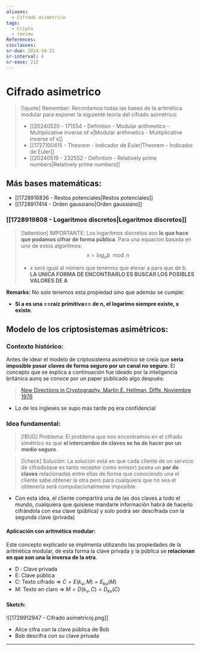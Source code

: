 ```yaml
---
aliases:
  - Cifrado asimetrico
tags:
  - Cripto
  - review
References: 
cssclasses:
sr-due: 2024-10-21
sr-interval: 4
sr-ease: 212
---
```

# Cifrado asimetrico

> [!quote] Remember: 
> Recordamos todas las bases de la aritmética modular para exponer la siguiente teoría del cifrado asimétrico:
> + [[20240520 - 171554 - Definition - Modular arithmetics - Multiplicative inverse of x|Modular arithmetics - Multiplicative inverse of x]]
> + [[1727100415 - Theorem - Indicador de Euler|Theorem - Indicador de Euler]]
> + [[20240519 - 232552 - Definition - Relatively prime numbers|Relatively prime numbers]]

## Más bases matemáticas: 
+ [[1728916836 - Restos potenciales|Restos potenciales]]
+ [[1728917414 - Orden gaussiano|Orden gaussiano]]

### [[1728919808 - Logaritmos discretos|Logaritmos discretos]]

> [!attention] IMPORTANTE:
> Los logaritmos discretos son **lo que hace que podamos cifrar de forma pública**. 
> Para una equacion basada en uno de estos algoritmos:
> $$
> x = log_a b \mod n
> $$
> + x será igual al número que tenemos que elevar a para que de b. 
>   **LA UNICA FORMA DE ENCONTRARLO ES BUSCAR LOS POSIBLES VALORES DE A**

 
  **Remarks:**
  No solo tenemos esta propiedad sino que además se cumple: 

+ **Si a es una ==raiz primitiva== de n, el logarimo siempre existe, x existe**. 


## Modelo de los criptosistemas asimétricos:

### Contexto histórico:
Antes de idear el modelo de criptosistema asimétrico se creía que **sería imposible pasar claves de forma seguro por un canal no seguro**. El concepto que se explica a continuación fue ideado por la inteligencia británica aunq se conoce por un paper publicado algo después: 
> [New Directions in Cryptography, Martin E. Hellman, Diffe. Noviembre 1976](https://www-ee.stanford.edu/~hellman/publications/24.pdf)
+ Lo de los ingleses se supo más tarde pq era confidencial
### Idea fundamental:

> [!BUG]  Problema:
> El problema que nos encontramos en el cifrado simétrico es que **el intercambio de claves se ha de hacer por un medio seguro**.

> [!check] Solución: 
> La solución está en que cada cliente de un servicio de cifrado(que es tanto receptor como emisor) posea un **par de claves** relacionadas entre ellas de forma que conociendo una el cliente sabe obtener la otra pero para cualquiera que no sea el obtenerla será computacionalmente imposible.
+ Con esta idea, el cliente compartirá una de las dos claves a todo el mundo, cualquiera que quisiese mandarle información habrá de hacerlo cifrándola con esa clave (pública) y solo podrá ser descifrada con la segunda clave (privada)
#### Aplicación con aritmética modular:
Este concepto explicado se implmenta utilizando las propiedades de la aritmética modular, de esta forma la clave privada y la pública se **relacionan en que son una la inversa de la otra**.

+ D : Clave privada
+ E: Clave pública
+ C: Texto cifrado => $C = E(k_u, M) = E_{ku}(M)$
+ M: Texto en claro => $M= D(k_v,C) = D_{kv}(C)$

#### Sketch:

![[1728912947 - Cifrado asimetricoj.png]]
+ Alice cifra con la clave pública de Bob 
+ Bob descifra con su clave privada
***

